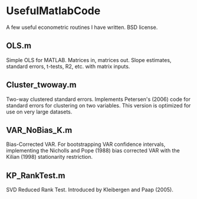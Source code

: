 # UsefulMatlabCode
A few useful econometric routines I have written. BSD license.

## OLS.m
Simple OLS for MATLAB. Matrices in, matrices out. Slope estimates, standard errors, t-tests, R2, etc. with matrix inputs. 

## Cluster_twoway.m
Two-way clustered standard errors. Implements Petersen's (2006) code for standard errors for clustering on two variables. This version is optimized for use on very large datasets. 

## VAR_NoBias_K.m
Bias-Corrected VAR. For bootstrapping VAR confidence intervals, implementing the Nicholls and Pope (1988) bias corrected VAR with the Kilian (1998) stationarity restriction.

## KP_RankTest.m
SVD Reduced Rank Test. Introduced by Kleibergen and Paap (2005).



